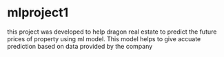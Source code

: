 # mlproject1
this project was developed to help dragon real estate to predict the future prices of property using ml model. This model helps to give accuate prediction based on data provided by the company
